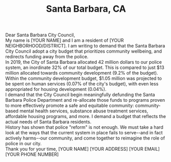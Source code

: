 ---
title: Santa Barbara, CA
permalink: "/santabarbara"
name: Letter to City Council
city: Santa Barbara
state: CA
recipients:
- MHarmon@santabarbaraca.gov
- KSneddon@santabarbaraca.gov
- MJordan@santabarbaraca.gov
- OGutierrez@santabarbaraca.gov
- efriedman@santabarbaraca.gov
- AlGutierrez@santabarbaraca.gov
- cmurillo@santabarbaraca.gov
subject: A budget for the community well-being of Santa Barbara
body: |-
  Dear Santa Barbara City Council,

  My name is [YOUR NAME] and I am a resident of [YOUR NEIGHBORHOOD/DISTRICT]. I am writing to demand that the Santa Barbara City Council adopt a city budget that prioritizes community wellbeing, and redirects funding away from the police.

  In 2019, the City of Santa Barbara allocated 42 million dollars to our police system, an inordinate 32% of our total budget. This is compared to just $13 million allocated towards community development (9.2% of the budget). Within the community development budget, $1.05 million was projected to be spent on human services  (0.07% of the city's budget), with even less appropriated for housing development (0.04%).

  I demand that the City Council begin meaningfully defunding the Santa Barbara Police Department and re-allocate those funds to programs proven to more effectively promote a safe and equitable community: community-based mental health services, substance abuse treatment services, affordable housing programs, and more. I demand a budget that reflects the actual needs of Santa Barbara residents.

  History has shown that police "reform" is not enough. We must take a hard look at the ways that the current system in place fails to serve--and in fact actively harms--our community, and come together to reimagine the role of police in our city.

  Thank you for your time,
  [YOUR NAME]
  [YOUR ADDRESS]
  [YOUR EMAIL]
  [YOUR PHONE NUMBER]
---